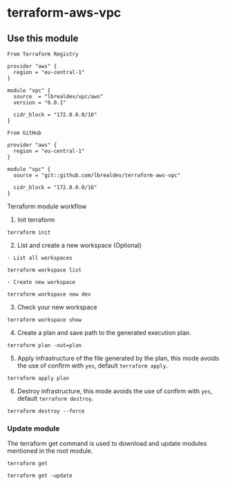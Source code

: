 # terraform-aws-vpc

## Use this module
```
From Terraform Registry

provider "aws" {
  region = "eu-central-1"
}

module "vpc" {
  source  = "lbrealdev/vpc/aws"
  version = "0.0.1"
  
  cidr_block = "172.0.0.0/16"
}

```
```
From GitHub

provider "aws" {
  region = "eu-central-1"
}

module "vpc" {
  source = "git::github.com/lbrealdev/terraform-aws-vpc"

  cidr_block = "172.0.0.0/16"
}
```
Terraform module workflow

1. Init terraform
```
terraform init
```
2. List and create a new workspace (Optional)
```
- List all workspaces

terraform workspace list

- Create new workspace

terraform workspace new dev
```
3. Check your new workspace
```
terraform workspace show
```
4. Create a plan and save path to the generated execution plan.
```
terraform plan -out=plan
```
5. Apply infrastructure of the file generated by the plan, this mode avoids the use of confirm with `yes`, default `terraform apply`.
```
terraform apply plan
```
6. Destroy infrastructure, this mode avoids the use of confirm with `yes`, default `terraform destroy`.
```
terraform destroy --force
```
### Update module

The terraform get command is used to download and update modules mentioned in the root module.
```
terraform get
 
terraform get -update
```